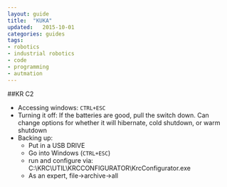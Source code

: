 ```yaml
---
layout: guide
title:  "KUKA"
updated:   2015-10-01
categories: guides
tags:
- robotics
- industrial robotics
- code
- programming
- autmation
---
```


##KR C2
* Accessing windows: `CTRL+ESC`
* Turning it off: If the batteries are good, pull the switch down. Can change options for whether it will hibernate, cold shutdown, or warm shutdown
* Backing up:
    * Put in a USB DRIVE
    * Go into Windows (`CTRL+ESC`)
    * run and configure via: C:\KRC\UTIL\KRCCONFIGURATOR\KrcConfigurator.exe
    * As an expert, file->archive->all
